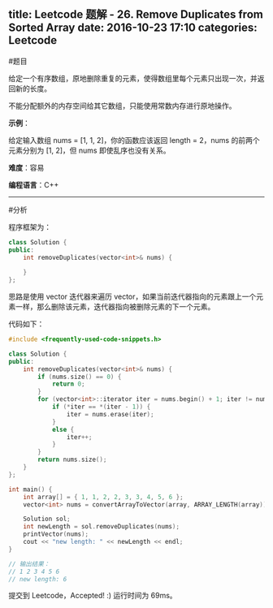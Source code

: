 title: Leetcode 题解 - 26. Remove Duplicates from Sorted Array
date: 2016-10-23 17:10
categories: Leetcode
---

#题目

给定一个有序数组，原地删除重复的元素，使得数组里每个元素只出现一次，并返回新的长度。

不能分配额外的内存空间给其它数组，只能使用常数内存进行原地操作。

<!-- more -->

**示例**：

给定输入数组 nums = [1, 1, 2]，你的函数应该返回 length = 2，nums 的前两个元素分别为 [1, 2]，但 nums 即使乱序也没有关系。

**难度**：容易

**编程语言**：C++

---

#分析

程序框架为：

```cpp
class Solution {
public:
    int removeDuplicates(vector<int>& nums) {
        
    }
};
```

思路是使用 vector 迭代器来遍历 vector，如果当前迭代器指向的元素跟上一个元素一样，那么删除该元素，迭代器指向被删除元素的下一个元素。

代码如下：

```cpp
#include <frequently-used-code-snippets.h>

class Solution {
public:
    int removeDuplicates(vector<int>& nums) {
        if (nums.size() == 0) {
            return 0;
        }
        for (vector<int>::iterator iter = nums.begin() + 1; iter != nums.end(); ) {
            if (*iter == *(iter - 1)) {
                iter = nums.erase(iter);
            }
            else {
                iter++;
            }
        }
        return nums.size();
    }
};

int main() {
    int array[] = { 1, 1, 2, 2, 3, 3, 4, 5, 6 };
    vector<int> nums = convertArrayToVector(array, ARRAY_LENGTH(array));

    Solution sol;
    int newLength = sol.removeDuplicates(nums);
    printVector(nums);
    cout << "new length: " << newLength << endl;
}

// 输出结果：
// 1 2 3 4 5 6
// new length: 6
```

提交到 Leetcode，Accepted! :) 运行时间为 69ms。
